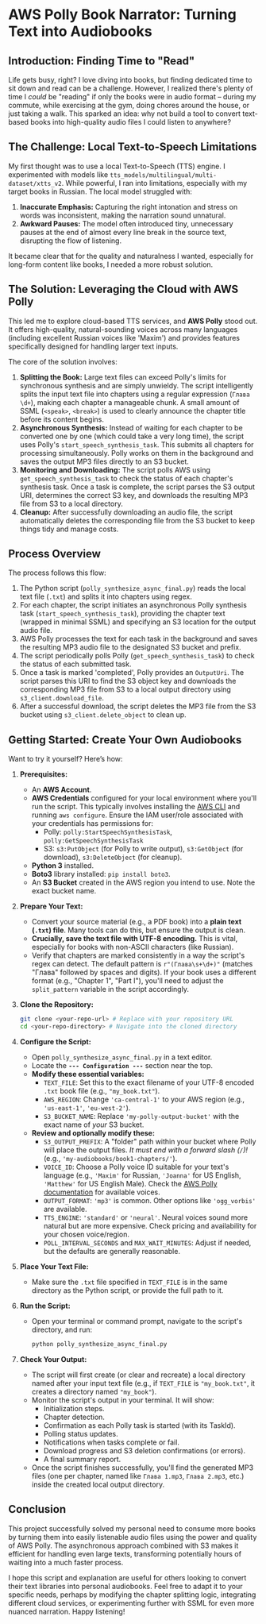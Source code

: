 # AWS Polly Book Narrator: Turning Text into Audiobooks

## Introduction: Finding Time to "Read"

Life gets busy, right? I love diving into books, but finding dedicated time to sit down and read can be a challenge. However, I realized there's plenty of time I *could* be "reading" if only the books were in audio format – during my commute, while exercising at the gym, doing chores around the house, or just taking a walk. This sparked an idea: why not build a tool to convert text-based books into high-quality audio files I could listen to anywhere?

## The Challenge: Local Text-to-Speech Limitations

My first thought was to use a local Text-to-Speech (TTS) engine. I experimented with models like `tts_models/multilingual/multi-dataset/xtts_v2`. While powerful, I ran into limitations, especially with my target books in Russian. The local model struggled with:

1.  **Inaccurate Emphasis:** Capturing the right intonation and stress on words was inconsistent, making the narration sound unnatural.
2.  **Awkward Pauses:** The model often introduced tiny, unnecessary pauses at the end of almost every line break in the source text, disrupting the flow of listening.

It became clear that for the quality and naturalness I wanted, especially for long-form content like books, I needed a more robust solution.

## The Solution: Leveraging the Cloud with AWS Polly

This led me to explore cloud-based TTS services, and **AWS Polly** stood out. It offers high-quality, natural-sounding voices across many languages (including excellent Russian voices like 'Maxim') and provides features specifically designed for handling larger text inputs.

The core of the solution involves:

1.  **Splitting the Book:** Large text files can exceed Polly's limits for synchronous synthesis and are simply unwieldy. The script intelligently splits the input text file into chapters using a regular expression (`Глава \d+`), making each chapter a manageable chunk. A small amount of SSML (`<speak>`, `<break>`) is used to clearly announce the chapter title before its content begins.
2.  **Asynchronous Synthesis:** Instead of waiting for each chapter to be converted one by one (which could take a very long time), the script uses Polly's `start_speech_synthesis_task`. This submits all chapters for processing simultaneously. Polly works on them in the background and saves the output MP3 files directly to an S3 bucket.
3.  **Monitoring and Downloading:** The script polls AWS using `get_speech_synthesis_task` to check the status of each chapter's synthesis task. Once a task is complete, the script parses the S3 output URI, determines the correct S3 key, and downloads the resulting MP3 file from S3 to a local directory.
4.  **Cleanup:** After successfully downloading an audio file, the script automatically deletes the corresponding file from the S3 bucket to keep things tidy and manage costs.

## Process Overview

The process follows this flow:

1.  The Python script (`polly_synthesize_async_final.py`) reads the local text file (`.txt`) and splits it into chapters using regex.
2.  For each chapter, the script initiates an asynchronous Polly synthesis task (`start_speech_synthesis_task`), providing the chapter text (wrapped in minimal SSML) and specifying an S3 location for the output audio file.
3.  AWS Polly processes the text for each task in the background and saves the resulting MP3 audio file to the designated S3 bucket and prefix.
4.  The script periodically polls Polly (`get_speech_synthesis_task`) to check the status of each submitted task.
5.  Once a task is marked 'completed', Polly provides an `OutputUri`. The script parses this URI to find the S3 object key and downloads the corresponding MP3 file from S3 to a local output directory using `s3_client.download_file`.
6.  After a successful download, the script deletes the MP3 file from the S3 bucket using `s3_client.delete_object` to clean up.

## Getting Started: Create Your Own Audiobooks

Want to try it yourself? Here’s how:

1.  **Prerequisites:**
    *   An **AWS Account**.
    *   **AWS Credentials** configured for your local environment where you'll run the script. This typically involves installing the [AWS CLI](https://aws.amazon.com/cli/) and running `aws configure`. Ensure the IAM user/role associated with your credentials has permissions for:
        *   Polly: `polly:StartSpeechSynthesisTask`, `polly:GetSpeechSynthesisTask`
        *   S3: `s3:PutObject` (for Polly to write output), `s3:GetObject` (for download), `s3:DeleteObject` (for cleanup).
    *   **Python 3** installed.
    *   **Boto3** library installed: `pip install boto3`.
    *   An **S3 Bucket** created in the AWS region you intend to use. Note the exact bucket name.

2.  **Prepare Your Text:**
    *   Convert your source material (e.g., a PDF book) into a **plain text (`.txt`) file**. Many tools can do this, but ensure the output is clean.
    *   **Crucially, save the text file with UTF-8 encoding.** This is vital, especially for books with non-ASCII characters (like Russian).
    *   Verify that chapters are marked consistently in a way the script's regex can detect. The default pattern is `r"(Глава\s+\d+)"` (matches "Глава" followed by spaces and digits). If your book uses a different format (e.g., "Chapter 1", "Part I"), you'll need to adjust the `split_pattern` variable in the script accordingly.

3.  **Clone the Repository:**
    ```bash
    git clone <your-repo-url> # Replace with your repository URL
    cd <your-repo-directory> # Navigate into the cloned directory
    ```

4.  **Configure the Script:**
    *   Open `polly_synthesize_async_final.py` in a text editor.
    *   Locate the **`--- Configuration ---`** section near the top.
    *   **Modify these essential variables:**
        *   `TEXT_FILE`: Set this to the exact filename of your UTF-8 encoded `.txt` book file (e.g., `"my_book.txt"`).
        *   `AWS_REGION`: Change `'ca-central-1'` to your AWS region (e.g., `'us-east-1'`, `'eu-west-2'`).
        *   `S3_BUCKET_NAME`: Replace `'my-polly-output-bucket'` with the exact name of *your* S3 bucket.
    *   **Review and optionally modify these:**
        *   `S3_OUTPUT_PREFIX`: A "folder" path within your bucket where Polly will place the output files. *It must end with a forward slash (`/`)!* (e.g., `'my-audiobooks/book1-chapters/'`).
        *   `VOICE_ID`: Choose a Polly voice ID suitable for your text's language (e.g., `'Maxim'` for Russian, `'Joanna'` for US English, `'Matthew'` for US English Male). Check the [AWS Polly documentation](https://docs.aws.amazon.com/polly/latest/dg/voicelist.html) for available voices.
        *   `OUTPUT_FORMAT`: `'mp3'` is common. Other options like `'ogg_vorbis'` are available.
        *   `TTS_ENGINE`: `'standard'` or `'neural'`. Neural voices sound more natural but are more expensive. Check pricing and availability for your chosen voice/region.
        *   `POLL_INTERVAL_SECONDS` and `MAX_WAIT_MINUTES`: Adjust if needed, but the defaults are generally reasonable.

5.  **Place Your Text File:**
    *   Make sure the `.txt` file specified in `TEXT_FILE` is in the same directory as the Python script, or provide the full path to it.

6.  **Run the Script:**
    *   Open your terminal or command prompt, navigate to the script's directory, and run:
        ```bash
        python polly_synthesize_async_final.py
        ```

7.  **Check Your Output:**
    *   The script will first create (or clear and recreate) a local directory named after your input text file (e.g., if `TEXT_FILE` is `"my_book.txt"`, it creates a directory named `"my_book"`).
    *   Monitor the script's output in your terminal. It will show:
        *   Initialization steps.
        *   Chapter detection.
        *   Confirmation as each Polly task is started (with its TaskId).
        *   Polling status updates.
        *   Notifications when tasks complete or fail.
        *   Download progress and S3 deletion confirmations (or errors).
        *   A final summary report.
    *   Once the script finishes successfully, you'll find the generated MP3 files (one per chapter, named like `Глава 1.mp3`, `Глава 2.mp3`, etc.) inside the created local output directory.

## Conclusion

This project successfully solved my personal need to consume more books by turning them into easily listenable audio files using the power and quality of AWS Polly. The asynchronous approach combined with S3 makes it efficient for handling even large texts, transforming potentially hours of waiting into a much faster process.

I hope this script and explanation are useful for others looking to convert their text libraries into personal audiobooks. Feel free to adapt it to your specific needs, perhaps by modifying the chapter splitting logic, integrating different cloud services, or experimenting further with SSML for even more nuanced narration. Happy listening!
